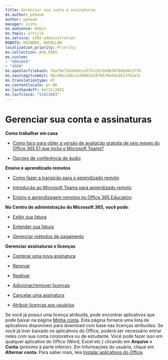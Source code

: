 ```yaml
---
title: Gerenciar sua conta e assinaturas
ms.author: pebaum
author: pebaum
manager: scotv
ms.audience: Admin
ms.topic: article
ms.service: o365-administration
ROBOTS: NOINDEX, NOFOLLOW
localization_priority: Priority
ms.collection: Adm_O365
ms.custom:
- "9001669"
- "4560"
ms.openlocfilehash: f6af9e73bd88d1c4f37a1b7d408f8f89b9423f70
ms.sourcegitcommit: 8bc60ec34bc1e40685e3976576e04a2623f63a7c
ms.translationtype: HT
ms.contentlocale: pt-BR
ms.lasthandoff: 04/15/2021
ms.locfileid: "51823883"
---
```

# <a name="manage-your-account-and-subscriptions"></a>Gerenciar sua conta e assinaturas

**Como trabalhar em casa**
- [Como faço para obter a versão de avaliação gratuita de seis meses do Office 365 E1 que inclui o Microsoft Teams?](https://docs.microsoft.com/MicrosoftTeams/e1-trial-license)

- [Opções de conferência de áudio](https://docs.microsoft.com/alchemyinsights/options-for-audio-conferencing)

**Ensino e aprendizado remotos**

- [Como fazer a transição para o aprendizado remoto](https://www.microsoft.com/education/remote-learning)

- [Introdução ao Microsoft Teams para aprendizado remoto](https://docs.microsoft.com/MicrosoftTeams/remote-learning-edu)

- [Ensino e aprendizagem remotos no Office 365 Education](https://docs.microsoft.com/MicrosoftTeams/remote-learning-edu)

**No Centro de administração do Microsoft 365, você pode**: 

- [Exibir sua fatura](https://docs.microsoft.com/microsoft-365/commerce/billing-and-payments/view-your-bill-or-invoice) 

- [Entender sua fatura](https://docs.microsoft.com/microsoft-365/commerce/billing-and-payments/understand-your-invoice)

- [Gerenciar métodos de pagamento](https://docs.microsoft.com/microsoft-365/commerce/billing-and-payments/manage-payment-methods)

**Gerenciar assinaturas e licenças** 

- [Comprar uma nova assinatura](https://docs.microsoft.com/microsoft-365/commerce/subscriptions/upgrade-to-different-plan)

- [Renovar](https://docs.microsoft.com/microsoft-365/commerce/subscriptions/renew-your-subscription) 

- [Reativar](https://docs.microsoft.com/microsoft-365/commerce/subscriptions/reactivate-your-subscription)

- [Adicionar/remover licenças](https://docs.microsoft.com/microsoft-365/commerce/licenses/buy-licenses)

- [Cancelar uma assinatura](https://docs.microsoft.com/microsoft-365/commerce/subscriptions/cancel-your-subscription)

- [Atribuir licenças aos usuários](https://docs.microsoft.com/microsoft-365/admin/manage/assign-licenses-to-users)

Se você já possui uma licença atribuída, pode encontrar aplicativos que pode baixar na página [Minha conta](https://portal.office.com/account/#installs). Esta página fornece uma lista de aplicativos disponíveis para download com base nas licenças atribuídas. Se você já tiver baixado os aplicativos do Office, poderá ser necessário entrar neles com sua conta corporativa ou de estudante. Você pode fazer isso em qualquer aplicativo do Office (Word, Excel etc.) clicando em **Arquivo > Conta** (próximo à parte inferior). Em Informações do usuário, clique em **Alternar conta**. Para saber mais, leia [Instalar aplicativos do Office](https://docs.microsoft.com/microsoft-365/admin/setup/install-applications). 
